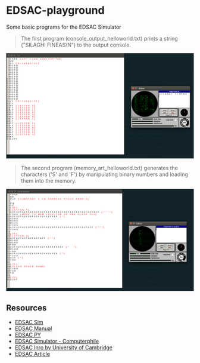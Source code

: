 # EDSAC-playground
Some basic programs for the EDSAC Simulator

> The first program (console_output_helloworld.txt) prints a string ("SILAGHI FINEAS\N") to the output console.

![first program](https://raw.githubusercontent.com/Fineas/EDSAC-playground/master/img/console.png)

> The second program (memory_art_helloworld.txt) generates the characters ('S' and 'F') by manipulating binary numbers and loading them into the memory.

![second program](https://raw.githubusercontent.com/Fineas/EDSAC-playground/master/img/memory.png)

## Resources
- [EDSAC Sim](https://www.dcs.warwick.ac.uk/~edsac/)
- [EDSAC Manual](https://www.dcs.warwick.ac.uk/~edsac/Software/EdsacTG.pdf)
- [EDSAC PY](https://github.com/dwhipple99/edsac/blob/master/edsac.py)
- [EDSAC Simulator - Computerphile](https://www.youtube.com/watch?v=lXJ-tYqPARg)
- [EDSAC Inro by University of Cambridge](https://www.cl.cam.ac.uk/events/EDSAC99/simulators/echo/flat.html)
- [EDSAC Article](http://www.linuxvoice.com/issues/009/olde.pdf)
